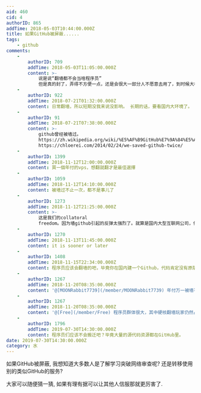 ```yaml
---
aid: 460
cid: 4
authorID: 865
addTime: 2018-05-03T10:44:00.000Z
title: 如果GitHub被屏蔽......
tags:
    - github
comments:
    -
        authorID: 709
        addTime: 2018-05-03T11:05:00.000Z
        content: >-
            说是说“翻墙都不会当啥程序员”
            但是真的封了，弄得不方便一点，还是会很大一部分人不愿意去用了，到时候大概会有类似镜像站（或者山寨站）之类的吧，把一些常用的repo带进来，就像YouTube视频转进来一样。
    -
        authorID: 922
        addTime: 2018-07-21T01:32:00.000Z
        content: 日常翻墙，所以短期没我来说没影响。 长期的话，要看国内大环境了。
    -
        authorID: 91
        addTime: 2018-07-21T07:38:00.000Z
        content: >-
            github曾经被墙过。
            https://zh.wikipedia.org/wiki/%E5%AF%B9GitHub%E7%9A%84%E5%AE%A1%E6%9F%A5%E5%92%8C%E5%B0%81%E9%94%81#中国
            https://chloerei.com/2014/02/24/we-saved-github-twice/
    -
        authorID: 1399
        addTime: 2018-11-12T12:00:00.000Z
        content: 買一個年付的vps，想翻就翻才是最佳選擇
    -
        authorID: 1059
        addTime: 2018-11-12T14:10:00.000Z
        content: 被墙过不止一次，都不是事儿了
    -
        authorID: 1273
        addTime: 2018-11-12T21:25:00.000Z
        content: >-
            这是我们的collatoral
            freedom。因为墙github引起的反弹太强烈了。就算是国内大型互联网公司，他们受益于墙的贸易壁垒作用，免于与外国对手直接竞争；但是，他们还是是离不开github上的开源软件。这些人还是有发言权的，不像升斗小民只能默默翻墙。
    -
        authorID: 1270
        addTime: 2018-11-13T11:45:00.000Z
        content: it is sooner or later
    -
        authorID: 1408
        addTime: 2018-11-15T22:34:00.000Z
        content: 程序员应该会翻墙的吧，毕竟你在国内建一个Github，代码肯定没有原版的多。
    -
        authorID: 1267
        addTime: 2018-11-20T08:35:00.000Z
        content: '@[MOONRabbit7739](/member/MOONRabbit7739) 年付万一被墙不是打水漂了，月付更安心'
    -
        authorID: 1267
        addTime: 2018-11-20T08:35:00.000Z
        content: '@[Free](/member/Free) 程序员群体很大，其中硬核翻墙玩家仍然占少数……'
    -
        authorID: 1796
        addTime: 2019-07-30T14:30:00.000Z
        content: 程序员们应该不会搬迁吧？毕竟大量的源代码资源都在GitHub里。
date: 2019-07-30T14:30:00.000Z
category: 水
---
```


如果GitHub被屏蔽, 我想知道大多数人是了解学习突破网络审查呢? 还是转移使用别的类似GitHub的服务?

大家可以随便猜一猜, 如果有理有据可以让其他人信服那就更厉害了.
